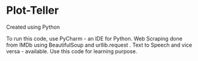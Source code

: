 # Plot-Teller
Created using Python

To run this code, use PyCharm - an IDE for Python.
Web Scraping done from IMDb using BeautifulSoup and urllib.request .
Text to Speech and vice versa - available.
Use this code for learning purpose.
